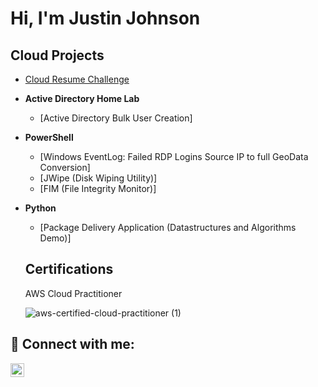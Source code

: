 <h1> Hi, I'm Justin Johnson </h1>

<h2> Cloud Projects </h2>


- [Cloud Resume Challenge](https://github.com/Jay-Jay18/JustinCloudResumeChallenge)

- <b>Active Directory Home Lab</b>
  - [Active Directory Bulk User Creation]

- <b>PowerShell</b>
  - [Windows EventLog: Failed RDP Logins Source IP to full GeoData Conversion]
  - [JWipe (Disk Wiping Utility)]
  - [FIM (File Integrity Monitor)]
  
- <b>Python</b>
  - [Package Delivery Application (Datastructures and Algorithms Demo)]
  
  <h2> Certifications </h2>
   AWS Cloud Practitioner
   
   ![aws-certified-cloud-practitioner (1)](https://user-images.githubusercontent.com/100384332/227348323-bc3a0fcd-b454-4225-8d32-6a1c1c15dc90.png)


<h2> 🤳 Connect with me:</h2>

[<img align="left" alt="JustinJohnson | LinkedIn" width="22px" src="https://cdn.jsdelivr.net/npm/simple-icons@v3/icons/linkedin.svg" />][linkedin]

[linkedin]: https://linkedin.com/in/justin-johnson1820

<!--
**justin johnson** is a ✨ _special_ ✨ repository because its `README.md` (this file) appears on your GitHub profile.

Here are some ideas to get you started:

- 🔭 I’m currently working on ...
- 🌱 I’m currently learning ...
- 👯 I’m looking to collaborate on ...
- 🤔 I’m looking for help with ...
- 💬 Ask me about ...
- 📫 How to reach me: ...
- 😄 Pronouns: ...
- ⚡ Fun fact: ...
-->
